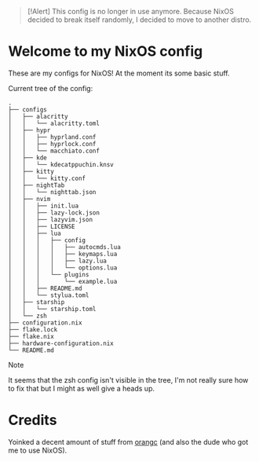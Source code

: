 >[!Alert]
> This config is no longer in use anymore. Because NixOS decided to break itself randomly, I decided to move to another distro.

# Welcome to my NixOS config

These are my configs for NixOS! At the moment its some basic stuff.

Current tree of the config:

```
.
├── configs
│   ├── alacritty
│   │   └── alacritty.toml
│   ├── hypr
│   │   ├── hyprland.conf
│   │   ├── hyprlock.conf
│   │   └── macchiato.conf
│   ├── kde
│   │   └── kdecatppuchin.knsv
│   ├── kitty
│   │   └── kitty.conf
│   ├── nightTab
│   │   └── nighttab.json
│   ├── nvim
│   │   ├── init.lua
│   │   ├── lazy-lock.json
│   │   ├── lazyvim.json
│   │   ├── LICENSE
│   │   ├── lua
│   │   │   ├── config
│   │   │   │   ├── autocmds.lua
│   │   │   │   ├── keymaps.lua
│   │   │   │   ├── lazy.lua
│   │   │   │   └── options.lua
│   │   │   └── plugins
│   │   │       └── example.lua
│   │   ├── README.md
│   │   └── stylua.toml
│   ├── starship
│   │   └── starship.toml
│   └── zsh
├── configuration.nix
├── flake.lock
├── flake.nix
├── hardware-configuration.nix
└── README.md

```

>[!NOTE]
> It seems that the zsh config isn't visible in the tree, I'm not really sure how to fix that but I might as well give a heads up.

# Credits

Yoinked a decent amount of stuff from [orangc](https://github.com/orangci) (and also the dude who got me to use NixOS).
